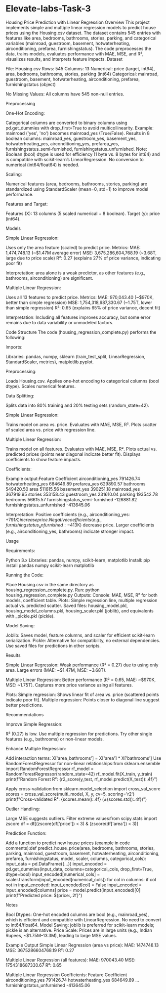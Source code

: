 # Elevate-labs-Task-3

Housing Price Prediction with Linear Regression
Overview
This project implements simple and multiple linear regression models to predict house prices using the Housing.csv dataset. The dataset contains 545 entries with features like area, bedrooms, bathrooms, stories, parking, and categorical variables (mainroad, guestroom, basement, hotwaterheating, airconditioning, prefarea, furnishingstatus). The code preprocesses the data, trains models, evaluates performance with MAE, MSE, and R², visualizes results, and interprets feature impacts.
Dataset

File: Housing.csv
Rows: 545
Columns: 13
Numerical: price (target, int64), area, bedrooms, bathrooms, stories, parking (int64)
Categorical: mainroad, guestroom, basement, hotwaterheating, airconditioning, prefarea, furnishingstatus (object)


No Missing Values: All columns have 545 non-null entries.

Preprocessing

One-Hot Encoding:

Categorical columns are converted to binary columns using pd.get_dummies with drop_first=True to avoid multicollinearity.
Example: mainroad ('yes', 'no') becomes mainroad_yes (True/False).
Results in 8 boolean columns: mainroad_yes, guestroom_yes, basement_yes, hotwaterheating_yes, airconditioning_yes, prefarea_yes, furnishingstatus_semi-furnished, furnishingstatus_unfurnished.
Note: Boolean (bool) dtype is used for efficiency (1 byte vs. 8 bytes for int64) and is compatible with scikit-learn’s LinearRegression. No conversion to numerical (int64/float64) is needed.


Scaling:

Numerical features (area, bedrooms, bathrooms, stories, parking) are standardized using StandardScaler (mean=0, std=1) to improve model performance.


Features and Target:

Features (X): 13 columns (5 scaled numerical + 8 boolean).
Target (y): price (int64).



Models

Simple Linear Regression:

Uses only the area feature (scaled) to predict price.
Metrics:
MAE: 1,474,748.13 (~$1.47M average error)
MSE: 3,675,286,604,768.19 (~3.68T, large due to price scale)
R²: 0.27 (explains 27% of price variance, indicating poor fit)


Interpretation: area alone is a weak predictor, as other features (e.g., bathrooms, airconditioning) are significant.


Multiple Linear Regression:

Uses all 13 features to predict price.
Metrics:
MAE: 970,043.40 (~$970K, better than simple regression)
MSE: 1,754,318,687,330.67 (~1.75T, lower than simple regression)
R²: 0.65 (explains 65% of price variance, decent fit)


Interpretation: Including all features improves accuracy, but some error remains due to data variability or unmodeled factors.



Code Structure
The code (housing_regression_complete.py) performs the following:

Imports:

Libraries: pandas, numpy, sklearn (train_test_split, LinearRegression, StandardScaler, metrics), matplotlib.pyplot.


Preprocessing:

Loads Housing.csv.
Applies one-hot encoding to categorical columns (bool dtype).
Scales numerical features.


Data Splitting:

Splits data into 80% training and 20% testing sets (random_state=42).


Simple Linear Regression:

Trains model on area vs. price.
Evaluates with MAE, MSE, R².
Plots scatter of scaled area vs. price with regression line.


Multiple Linear Regression:

Trains model on all features.
Evaluates with MAE, MSE, R².
Plots actual vs. predicted prices (points near diagonal indicate better fit).
Displays coefficients to show feature impacts.


Coefficients:

Example output:Feature                           Coefficient
airconditioning_yes               791426.74
hotwaterheating_yes              684649.89
prefarea_yes                     629890.57
bathrooms                        549420.50
area                             511615.56
basement_yes                     390251.18
mainroad_yes                     367919.95
stories                          353158.43
guestroom_yes                    231610.04
parking                          193542.78
bedrooms                          56615.57
furnishingstatus_semi-furnished -126881.82
furnishingstatus_unfurnished    -413645.06


Interpretation:
Positive coefficients (e.g., airconditioning_yes: +$791K) increase price.
Negative coefficients (e.g., furnishingstatus_unfurnished: -$413K) decrease price.
Larger coefficients (e.g., airconditioning_yes, bathrooms) indicate stronger impact.





Usage

Requirements:

Python 3.x
Libraries: pandas, numpy, scikit-learn, matplotlib
Install: pip install pandas numpy scikit-learn matplotlib


Running the Code:

Place Housing.csv in the same directory as housing_regression_complete.py.
Run: python housing_regression_complete.py
Outputs:
Console: MAE, MSE, R² for both models, coefficient table.
Plots: Simple regression line, multiple regression actual vs. predicted scatter.
Saved files: housing_model.pkl, housing_model_columns.pkl, housing_scaler.pkl (joblib), and equivalents with _pickle.pkl (pickle).




Model Saving:

Joblib: Saves model, feature columns, and scaler for efficient scikit-learn serialization.
Pickle: Alternative for compatibility, no external dependencies.
Use saved files for predictions in other scripts.



Results

Simple Linear Regression:
Weak performance (R² = 0.27) due to using only area.
Large errors (MAE: ~$1.47M, MSE: ~3.68T).


Multiple Linear Regression:
Better performance (R² = 0.65, MAE: ~$970K, MSE: ~1.75T).
Captures more price variance using all features.


Plots:
Simple regression: Shows linear fit of area vs. price (scattered points indicate poor fit).
Multiple regression: Points closer to diagonal line suggest better predictions.



Recommendations

Improve Simple Regression:

R² (0.27) is low. Use multiple regression for predictions.
Try other single features (e.g., bathrooms) or non-linear models.


Enhance Multiple Regression:

Add interaction terms: X['area_bathrooms'] = X['area'] * X['bathrooms']
Use RandomForestRegressor for non-linear relationships:from sklearn.ensemble import RandomForestRegressor
rf_model = RandomForestRegressor(random_state=42)
rf_model.fit(X_train, y_train)
print(f"Random Forest R²: {r2_score(y_test, rf_model.predict(X_test)):.4f}")


Apply cross-validation:from sklearn.model_selection import cross_val_score
scores = cross_val_score(multi_model, X, y, cv=5, scoring='r2')
print(f"Cross-validated R²: {scores.mean():.4f} (±{scores.std():.4f})")




Outlier Handling:

Large MSE suggests outliers. Filter extreme values:from scipy.stats import zscore
df = df[(zscore(df['price']) < 3) & (zscore(df['area']) < 3)]




Prediction Function:

Add a function to predict new house prices (example in code comments):def predict_house_price(area, bedrooms, bathrooms, stories, parking, mainroad, guestroom, 
                       basement, hotwaterheating, airconditioning, prefarea, furnishingstatus,
                       model, scaler, columns, categorical_cols):
    input_data = pd.DataFrame({...})
    input_encoded = pd.get_dummies(input_data, columns=categorical_cols, drop_first=True, dtype=bool)
    input_encoded[numerical_cols] = scaler.transform(input_encoded[numerical_cols])
    for col in columns:
        if col not in input_encoded:
            input_encoded[col] = False
    input_encoded = input_encoded[columns]
    price = model.predict(input_encoded)[0]
    print(f"Predicted price: ${price:,.2f}")





Notes

Bool Dtypes: One-hot encoded columns are bool (e.g., mainroad_yes), which is efficient and compatible with LinearRegression. No need to convert to int64/float64.
Model Saving: joblib is preferred for scikit-learn models; pickle is an alternative.
Price Scale: Prices are in large units (e.g., Indian Rupees, ~$1.75M–13.3M), leading to large MSE values.

Example Output
Simple Linear Regression (area vs price):
MAE: 1474748.13
MSE: 3675286604768.19
R²: 0.27

Multiple Linear Regression (all features):
MAE: 970043.40
MSE: 1754318687330.67
R²: 0.65

Multiple Linear Regression Coefficients:
                            Feature    Coefficient
airconditioning_yes              791426.74
hotwaterheating_yes              684649.89
...
furnishingstatus_unfurnished    -413645.06


